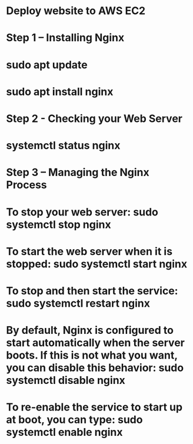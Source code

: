 # Deploy website to AWS EC2

# Step 1 – Installing Nginx

#  sudo apt update
#  sudo apt install nginx


# Step 2 - Checking your Web Server

#  systemctl status nginx

# Step 3 – Managing the Nginx Process

#  To stop your web server: sudo systemctl stop nginx
#  To start the web server when it is stopped: sudo systemctl start nginx
#  To stop and then start the service: sudo systemctl restart nginx
#  By default, Nginx is configured to start automatically when the server boots. If this is not what you want, you can disable this behavior: sudo systemctl disable nginx
#  To re-enable the service to start up at boot, you can type: sudo systemctl enable nginx
